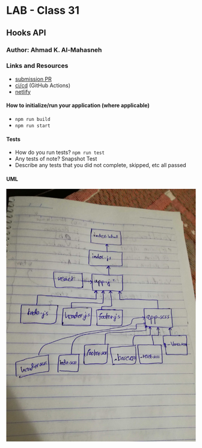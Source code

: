 # LAB - Class 31

## Hooks API

### Author: Ahmad K. Al-Mahasneh

### Links and Resources

- [submission PR](https://github.com/401-advanced-javascript-AhmadK/hooks-api/pull/1)
- [ci/cd](https://github.com/401-advanced-javascript-AhmadK/hooks-api/actions) (GitHub Actions)
- [netlify](https://eager-bartik-2e9268.netlify.com)

#### How to initialize/run your application (where applicable)

- `npm run build`
- `npm run start`

#### Tests

- How do you run tests?
    `npm run test`
- Any tests of note?
    Snapshot Test
- Describe any tests that you did not complete, skipped, etc
    all passed

#### UML

![hooks-api](assets/hooks-api.jpg)